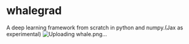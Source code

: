 # whalegrad
A deep learning framework from scratch in python and numpy.(Jax as experimental)
![Uploading whale.png…]()
